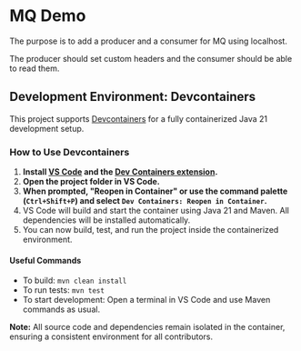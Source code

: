 # MQ Demo
The purpose is to add a producer and a consumer for MQ using localhost.

The producer should set custom headers and the consumer should be able to read them.

## Development Environment: Devcontainers

This project supports [Devcontainers](https://containers.dev/) for a fully containerized Java 21 development setup.

### How to Use Devcontainers

1. **Install [VS Code](https://code.visualstudio.com/) and the [Dev Containers extension](https://marketplace.visualstudio.com/items?itemName=ms-vscode-remote.remote-containers).**
2. **Open the project folder in VS Code.**
3. **When prompted, "Reopen in Container" or use the command palette (`Ctrl+Shift+P`) and select `Dev Containers: Reopen in Container`.**
4. VS Code will build and start the container using Java 21 and Maven. All dependencies will be installed automatically.
5. You can now build, test, and run the project inside the containerized environment.

#### Useful Commands
- To build: `mvn clean install`
- To run tests: `mvn test`
- To start development: Open a terminal in VS Code and use Maven commands as usual.

**Note:** All source code and dependencies remain isolated in the container, ensuring a consistent environment for all contributors.